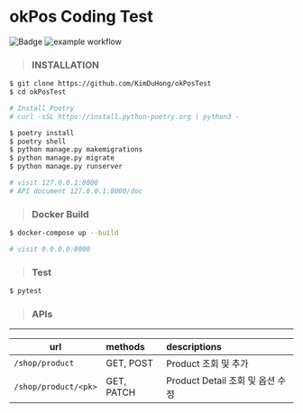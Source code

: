 # okPos Coding Test

![Badge](https://github.com/KimDuhong/main/actions/workflows/docker-image/badge.svg)
![example workflow](https://github.com/KimDuHong/main/actions/workflows/docker-image.yml/badge.svg)

> ### INSTALLATION
``` bash
$ git clone https://github.com/KimDuHong/okPosTest
$ cd okPosTest

# Install Poetry
# curl -sSL https://install.python-poetry.org | python3 -

$ poetry install
$ poetry shell
$ python manage.py makemigrations
$ python manage.py migrate
$ python manage.py runserver

# visit 127.0.0.1:8000
# API document 127.0.0.1:8000/doc
```

> ### Docker Build

``` bash
$ docker-compose up --build

# visit 0.0.0.0:8000
```
> ### Test
``` bash
$ pytest
```

> ### APIs

---
| url | methods | descriptions |
|---|:---|:---|
| `/shop/product`| GET, POST | Product 조회 및 추가  |
| `/shop/product/<pk>`| GET, PATCH | Product Detail 조회 및 옵션 수정 |




